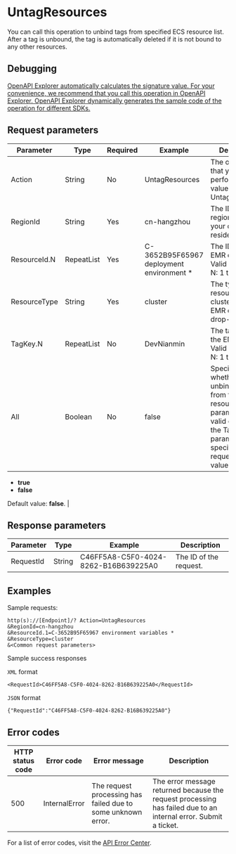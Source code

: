 # UntagResources

You can call this operation to unbind tags from specified ECS resource list. After a tag is unbound, the tag is automatically deleted if it is not bound to any other resources.

## Debugging

[OpenAPI Explorer automatically calculates the signature value. For your convenience, we recommend that you call this operation in OpenAPI Explorer. OpenAPI Explorer dynamically generates the sample code of the operation for different SDKs.](https://api.aliyun.com/#product=Emr&api=UntagResources&type=RPC&version=2016-04-08)

## Request parameters

|Parameter|Type|Required|Example|Description|
|---------|----|--------|-------|-----------|
|Action|String|No|UntagResources|The operation that you want to perform. Set the value to UntagResources. |
|RegionId|String|Yes|cn-hangzhou|The ID of the region where your cluster resides. |
|ResourceId.N|RepeatList|Yes|C- 3652B95F65967 deployment environment \*|The ID of the EMR cluster. Valid values of N: 1 to 50. |
|ResourceType|String|Yes|cluster|The type of the resource. Select cluster from the EMR cluster drop-down list. |
|TagKey.N|RepeatList|No|DevNianmin|The tag key of the EMR cluster. Valid values of N: 1 to 20. |
|All|Boolean|No|false|Specifies whether to unbind all tags from the resource. This parameter is valid only when the TagKey.N parameter is not specified in the request. Valid values:

 -   **true**
-   **false**

 Default value: **false**. |

## Response parameters

|Parameter|Type|Example|Description|
|---------|----|-------|-----------|
|RequestId|String|C46FF5A8-C5F0-4024-8262-B16B639225A0|The ID of the request. |

## Examples

Sample requests:

```
http(s)://[Endpoint]/? Action=UntagResources
&RegionId=cn-hangzhou
&ResourceId.1=C-3652B95F65967 environment variables *
&ResourceType=cluster
&<Common request parameters>
```

Sample success responses

`XML` format

```
<RequestId>C46FF5A8-C5F0-4024-8262-B16B639225A0</RequestId>
```

`JSON` format

```
{"RequestId":"C46FF5A8-C5F0-4024-8262-B16B639225A0"}
```

## Error codes

|HTTP status code|Error code|Error message|Description|
|----------------|----------|-------------|-----------|
|500|InternalError|The request processing has failed due to some unknown error.|The error message returned because the request processing has failed due to an internal error. Submit a ticket.|

For a list of error codes, visit the [API Error Center](https://error-center.alibabacloud.com/status/product/Emr).

